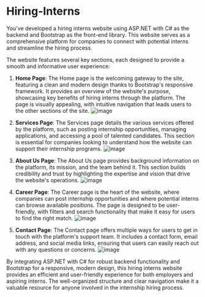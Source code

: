 # Hiring-Interns
You've developed a hiring interns website using ASP.NET with C# as the backend and Bootstrap as the front-end library. This website serves as a comprehensive platform for companies to connect with potential interns and streamline the hiring process.

The website features several key sections, each designed to provide a smooth and informative user experience:

1. **Home Page**: The Home page is the welcoming gateway to the site, featuring a clean and modern design thanks to Bootstrap's responsive framework. It provides an overview of the website's purpose, showcasing key benefits of hiring interns through the platform. The page is visually appealing, with intuitive navigation that leads users to the other sections of the site.
   ![image](https://github.com/user-attachments/assets/b643207e-90d8-47b2-b83d-c98ad0ef530b)


2. **Services Page**: The Services page details the various services offered by the platform, such as posting internship opportunities, managing applications, and accessing a pool of talented candidates. This section is essential for companies looking to understand how the website can support their internship programs.
   ![image](https://github.com/user-attachments/assets/511a0025-a7ef-4d9e-94a2-b37161ece146)


3. **About Us Page**: The About Us page provides background information on the platform, its mission, and the team behind it. This section builds credibility and trust by highlighting the expertise and vision that drive the website's operations.
   ![image](https://github.com/user-attachments/assets/f0cde663-1c29-45a7-9567-8cad8a5765c9)


4. **Career Page**: The Career page is the heart of the website, where companies can post internship opportunities and where potential interns can browse available positions. The page is designed to be user-friendly, with filters and search functionality that make it easy for users to find the right match.
   ![image](https://github.com/user-attachments/assets/e6f2ead0-0a66-4bf0-b6b0-74b265472ca1)


5. **Contact Page**: The Contact page offers multiple ways for users to get in touch with the platform's support team. It includes a contact form, email address, and social media links, ensuring that users can easily reach out with any questions or concerns.
![image](https://github.com/user-attachments/assets/6b267d98-f987-4dd8-9da9-a3a6a80fcda2)


By integrating ASP.NET with C# for robust backend functionality and Bootstrap for a responsive, modern design, this hiring interns website provides an efficient and user-friendly experience for both employers and aspiring interns. The well-organized structure and clear navigation make it a valuable resource for anyone involved in the internship hiring process.

